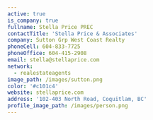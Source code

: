 ```yaml
---
active: true
is_company: true
fullname: Stella Price PREC
contactTitle: 'Stella Price & Associates'
company: Sutton Grp West Coast Realty
phoneCell: 604-833-7725
phoneOffice: 604-415-2908
email: stella@stellaprice.com
network:
  - realestateagents
image_path: /images/sutton.png
color: '#c101c4'
website: stellaprice.com
address: '102-403 North Road, Coquitlam, BC'
profile_image_path: /images/person.png
---
```

